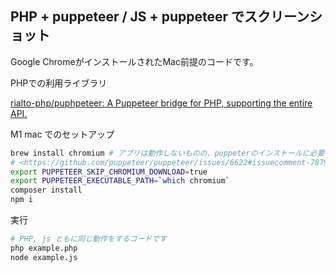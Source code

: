 ## PHP + puppeteer / JS + puppeteer でスクリーンショット

Google ChromeがインストールされたMac前提のコードです。

PHPでの利用ライブラリ

[rialto-php/puphpeteer: A Puppeteer bridge for PHP, supporting the entire API.](https://github.com/rialto-php/puphpeteer)

M1 mac でのセットアップ
```bash
brew install chromium # アプリは動作しないものの、puppeterのインストールに必要
# <https://github.com/puppeteer/puppeteer/issues/6622#issuecomment-7879127582>
export PUPPETEER_SKIP_CHROMIUM_DOWNLOAD=true
export PUPPETEER_EXECUTABLE_PATH=`which chromium`
composer install
npm i
```

実行
```bash
# PHP, js ともに同じ動作をするコードです
php example.php
node example.js
```